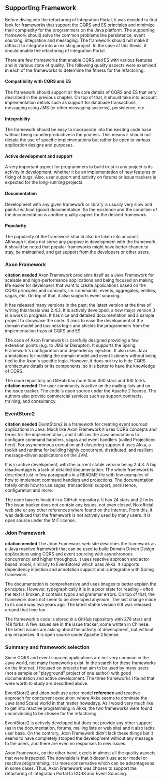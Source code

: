 ## Supporting Framework

Before diving into the refactoring of Integration Portal, it was decided to first look for frameworks that support the CQRS and ES principles and minimize their complexity for the programmers on the Java platform. The supporting framework should solve the common problems like persistence, event sourcing, integration and messaging. The framework should not make it difficult to integrate into an existing project. In the case of this thesis, it should enable the refactoring of Integration Portal.

There are few frameworks that enable CQRS and ES with various features and in various state of quality. The following quality aspects were examined in each of the frameworks to determine the fitness for the refactoring.

#### Compatibility with CQRS and ES
The framework should support all the core details of CQRS and ES that very described in the previous chapter. On top of that, it should take into account implementation details such as support for database transactions, messaging using JMS (or other messaging systems), persistence, etc.

#### Integrability
The framework should be easy to incorporate into the existing code base without being counterproductive in the process. This means it should not dictate the use of specific implementations but rather be open to various application designs and purposes.

#### Active development and support
A very important aspect for programmers to build trust in any project is its activity in development, whether it be an implementation of new features or fixing of bugs. Also, user support and activity on forums or issue trackers is expected for the long-running projects.

#### Documentation
Development with any given framework or library is usually very slow and painful without (good) documentation. So the existence and the condition of the documentation is another quality aspect for the desired framework.

#### Popularity
The popularity of the framework should also be taken into account. Although it does not serve any purpose in development with the framework, it should be noted that popular frameworks might have better chance to stay, be maintained, and get support from the developers or other users.

### Axon Framework
**citation needed**
Axon Framework proclaims itself as a Java Framework for scalable and high-performance applications and being focused on making life easier for developers that want to create applications based on the CQRS principles and concepts, i.e. commands, events, aggregates, entities, sagas, etc. On top of that, it also supports event sourcing. 

It has released many versions in the past; the latest version at the time of writing this thesis was 2.4.3. It is actively developed, a new major version 3 is a work in progress. It has nice and detailed documentation and a sample project to showcase the code. It aims to ease the development of the domain model and business logic and shields the programmers from the implementation traps of CQRS and ES.

The code of Axon Framework is carefully designed providing a few extension points (e.g. to JMS or Disruptor). It supports the Spring Framework's configuration and dependency injection. It also uses Java annotations for building the domain model and event listeners without being tied to the Axon's specific logic. However, it does not try to hide CQRS architecture details or its components, so it is better to have the knowledge of CQRS.

The code repository on GitHub has more than 300 stars and 100 forks. **citation needed** The user community is active on the mailing lists and on the issue tracker. The code is open source under the Apache 2 license. The authors also provide commercial services such as support contracts, training, and consultancy.

### EventStore2
**citation needed**
EventStore2 is a framework for creating event sourced applications in Java. Much like Axon Framework it uses CQRS concepts and terms for the implementation, and it utilizes the Java annotations to configure command handlers, sagas and event handlers (called Projections here). For asynchronous execution and clustering support it uses Akka, a toolkit and runtime for building highly concurrent, distributed, and resilient message-driven applications on the JVM.

It is in active development, with the current stable version being 2.4.3. A big disadvantage is a lack of detailed documentation. The whole framework is described just in few paragraphs in a README file with few examples of how to implement command handlers and projections. The documentation totally omits how to use sagas, transactional support, persistence, configuration and more.

The code base is hosted in a GitHub repository. It has 24 stars and 2 forks. The issue tracker does not contain any issues, not even closed. No official web site or any other references where found on the Internet. From this, it was deduced that the framework is not actively used by many users. It is open source under the MIT license.

### Jdon Framework
**citation needed**
The Jdon Framework web site describes the framework as a Java reactive framework that can be used to build Domain Driven Design applications using CQRS and event sourcing with asynchronous concurrency and higher throughput. It uses reactive approach and actor based model, similarly to EventStore2 which uses Akka. It supports dependency injection and annotation support and is integrable with Spring framework.

The documentation is comprehensive and uses images to better explain the principles. However, typographically it is in a poor state for reading - often the text is broken, it contains typos and grammar errors. On top of that, the framework does not seem to be developed anymore. The last change made to its code was two years ago. The latest stable version 6.8 was released around that time too.

The framework's code is stored in a GitHub repository with 278 stars and 148 forks. A few issues are in the issue tracker, some written in Chinese. The latest issues are asking about the activity of development, but without any responses. It is open source under Apache 2 license.


### Summary and framework selection

Since CQRS and event sourced applications are not very common in the Java world, not many frameworks exist. In the search for these frameworks on the Internet, I focused on projects that aim to be used by many users (not a sample or "playground" project of one author) with good documentation and active development. The three frameworks I found that were worth to study are described above.

EventStore2 and Jdon both use actor model **reference** and reactive approach for concurrent execution, where Akka seems to dominate the Java (and Scala) world in that matter nowadays. As I would very much like to get into reactive programming in Akka, the two frameworks were found unconvincing to be chosen for the refactoring. 

EventStore2 is actively developed but does not provide any other support (as in the documentation, forums, mailing lists or web site) and it also lacks user base. On the contrary, Jdon Framework didn't lack these things but it seems to have completely stopped the development without any message to the users, and there are even no responses to new issues.

Axon Framework, on the other hand, excels in almost all the quality aspects that were inspected. The downside is that it doesn't use actor model or reactive programming. It is more conservative which can be advantageous in some cases. Thus, Axon Framework was chosen to support the refactoring of Integration Portal to CQRS and Event Sourcing.